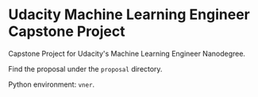 # Udacity Machine Learning Engineer Capstone Project

Capstone Project for Udacity's Machine Learning Engineer Nanodegree.

Find the proposal under the `proposal` directory.

Python environment: `vner`.
